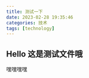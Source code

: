 ```yaml
---
title: 测试一下
date: 2023-02-28 19:35:46
categories: 技术
tags: [technology]
---
```


## Hello 这是测试文件哦

嘿嘿嘿嘿

